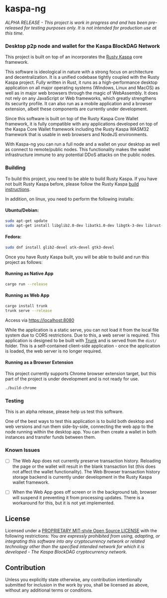 # kaspa-ng

_ALPHA RELEASE - This project is work in progress and and has been pre-released for testing purposes only._
_It is not intended for production use at this time._

### Desktop p2p node and wallet for the Kaspa BlockDAG Network

This project is built on top of an incorporates the [Rusty Kaspa](https://github.com/kaspanet/rusty-kaspa) core framework.

This software is ideological in nature with a strong focus on architecture and decentralization. It is a unified codebase tightly coupled with the Rusty Kaspa project. Fully written in Rust, it runs as a high-performance desktop application on all major operating systems (Windows, Linux and MacOS) as well as in major web browsers through the magic of WebAssembly. It does not rely on any JavaScript or Web frameworks, which greatly strengthens its security profile. It can also run as a mobile application and a browser extension, albeit these components are currently under development.

Since this software is built on top of the Rusty Kaspa Core Wallet framework, it is fully compatible with any applications developed on top of the Kaspa Core Wallet framework including the Rusty Kaspa WASM32 framework that is usable in web browsers and NodeJS environments.

With Kaspa-ng you can run a full node and a wallet on your desktop as well as connect to remote/public nodes. This functionality makes the wallet infrastructure immune to any potential DDoS attacks on the public nodes.

### Building

To build this project, you need to be able to build Rusty Kaspa. If you have not built Rusty Kaspa before, please follow the Rusty Kaspa [build instructions](https://github.com/kaspanet/rusty-kaspa/blob/master/README.md).

In addition, on linux, you need to perform the following installs:

#### Ubuntu/Debian:
```bash
sudo apt-get update
sudo apt-get install libglib2.0-dev libatk1.0-dev libgtk-3-dev librust-atk-dev
```

#### Fedora:
```bash
sudo dnf install glib2-devel atk-devel gtk3-devel
```

Once you have Rusty Kaspa built, you will be able to build and run this project as follows:

#### Running as Native App
```bash
cargo run --release
```

#### Running as Web App
```bash
cargo install trunk
trunk serve --release
```
Access via [https://localhost:8080](https://localhost:8080)

While the application is a static serve, you can not load it from the local file system due to CORS restrictions. Due to this, a web server is required. This application is designed to be built with [Trunk](https://trunkrs.dev/) and is served from the `dist/` folder.  This is a self-contained client-side application - once the application is loaded, the web server is no longer required.

#### Running as a Browser Extension

This project currently supports Chrome browser extension target, but this part of the project is under development and is not ready for use.

```bash
./build-chrome
```

### Testing

This is an alpha release, please help us test this software.

One of the best ways to test this application is to build both desktop and web versions and run them side-by-side, connecting the web app to the node running within the desktop app. You can then create a wallet in both instances and transfer funds between them.

### Known Issues

- [ ] The Web App does not currently preserve transaction history. Reloading the page or the wallet will result in the blank transaction list (this does not affect the wallet functionality).  The Web Browser transaction history storage backend is currently under development in the Rusty Kaspa wallet framework.
- [ ] When the Web App goes off screen or in the background tab, browser will suspend it preventing it from processing updates. There is a workaround for this, but it is not yet implemented.


## License

Licensed under a [PROPRIETARY MIT-style Open Source LICENSE](LICENSE) with the following restrictions: 
_You are expressly prohibited from using, adapting, or integrating this software into any cryptocurrency network or related technology other than the specified intended network for which it is developed - The Kaspa BlockDAG cryptocurrency network._

## Contribution

Unless you explicitly state otherwise, any contribution intentionally submitted
for inclusion in the work by you, shall be licensed as above, without any
additional terms or conditions.
